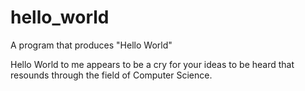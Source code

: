 # hello_world
A program that produces "Hello World"

Hello World to me appears to be a cry for your ideas to be heard that resounds through the field of Computer Science.
